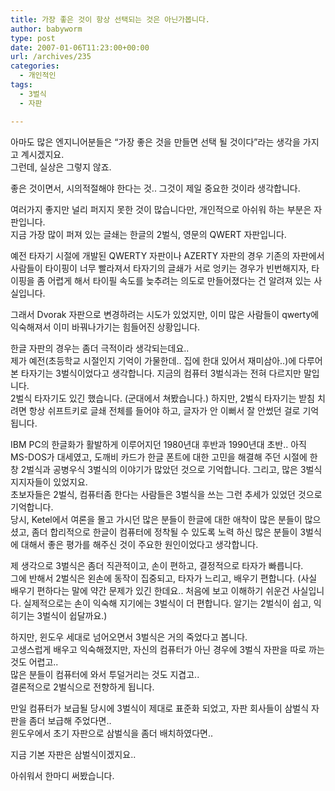 ```yaml
---
title: 가장 좋은 것이 항상 선택되는 것은 아닌가봅니다.
author: babyworm
type: post
date: 2007-01-06T11:23:00+00:00
url: /archives/235
categories:
  - 개인적인
tags:
  - 3벌식
  - 자판

---
```

아마도 많은 엔지니어분들은 &#8220;가장 좋은 것을 만들면 선택 될 것이다&#8221;라는 생각을 가지고 계시겠지요.  
그런데, 실상은 그렇지 않죠.

좋은 것이면서, 시의적절해야 한다는 것.. 그것이 제일 중요한 것이라 생각합니다. 

여러가지 좋지만 널리 퍼지지 못한 것이 많습니다만, 개인적으로 아쉬워 하는 부분은 자판입니다.  
지금 가장 많이 퍼져 있는 글쇄는 한글의 2벌식, 영문의 QWERT 자판입니다. 

예전 타자기 시절에 개발된 QWERTY 자판이나 AZERTY 자판의 경우 기존의 자판에서 사람들이 타이핑이 너무 빨라져서 타자기의 글쇄가 서로 엉키는 경우가 빈번해지자, 타이핑을 좀 어렵게 해서 타이필 속도를 늦추려는 의도로 만들어졌다는 건 알려져 있는 사실입니다. 

그래서 Dvorak 자판으로 변경하려는 시도가 있었지만, 이미 많은 사람들이 qwerty에 익숙해져서 이미 바꿔나가기는 힘들어진 상황입니다. 

한글 자판의 경우는 좀더 극적이라 생각되는데요..  
제가 예전(초등학교 시절인지 기억이 가물한데.. 집에 한대 있어서 재미삼아..)에 다루어본 타자기는 3벌식이었다고 생각합니다. 지금의 컴퓨터 3벌식과는 전혀 다르지만 말입니다.  
2벌식 타자기도 있긴 했습니다. (군대에서 쳐봤습니다.) 하지만, 2벌식 타자기는 받침 치려면 항상 쉬프트키로 글쇄 전체를 들어야 하고, 글자가 안 이뻐서 잘 안썼던 걸로 기억됩니다. 

IBM PC의 한글화가 활발하게 이루어지던 1980년대 후반과 1990년대 초반.. 아직 MS-DOS가 대세였고, 도깨비 카드가 한글 폰트에 대한 고민을 해결해 주던 시절에 한창 2벌식과 공병우식 3벌식의 이야기가 많았던 것으로 기억합니다. 그리고, 많은 3벌식 지지자들이 있었지요.  
초보자들은 2벌식, 컴퓨터좀 한다는 사람들은 3벌식을 쓰는 그런 추세가 있었던 것으로 기억합니다.  
당시, Ketel에서 여론을 몰고 가시던 많은 분들이 한글에 대한 애착이 많은 분들이 많으셨고, 좀더 합리적으로 한글이 컴퓨터에 정착될 수 있도록 노력 하신 많은 분들이 3벌식에 대해서 좋은 평가를 해주신 것이 주요한 원인이었다고 생각합니다. 

제 생각으로 3벌식은 좀더 직관적이고, 손이 편하고, 결정적으로 타자가 빠릅니다.  
그에 반해서 2벌식은 왼손에 동작이 집중되고, 타자가 느리고, 배우기 편합니다. (사실 배우기 편하다는 말에 약간 문제가 있긴 한데요.. 처음에 보고 이해하기 쉬운건 사실입니다. 실제적으로는 손이 익숙해 지기에는 3벌식이 더 편합니다. 알기는 2벌식이 쉽고, 익히기는 3벌식이 쉽달까요.)

하지만, 윈도우 세대로 넘어오면서 3벌식은 거의 죽었다고 봅니다.  
고생스럽게 배우고 익숙해졌지만, 자신의 컴퓨터가 아닌 경우에 3벌식 자판을 따로 까는 것도 어렵고..  
많은 분들이 컴퓨터에 와서 투덜거리는 것도 지겹고..  
결론적으로 2벌식으로 전향하게 됩니다. 

만일 컴퓨터가 보급될 당시에 3벌식이 제대로 표준화 되었고, 자판 회사들이 삼벌식 자판을 좀더 보급해 주었다면..  
윈도우에서 초기 자판으로 삼벌식을 좀더 배치하였다면..

지금 기본 자판은 삼벌식이겠지요.. 

아쉬워서 한마디 써봤습니다.